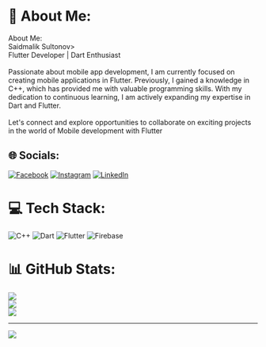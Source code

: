 # 💫 About Me:
 About Me:<br>Saidmalik Sultonov><br>Flutter Developer | Dart Enthusiast<br><br>Passionate about mobile app development, I am currently focused on creating mobile applications in Flutter. Previously, I gained a knowledge in C++, which has provided me with valuable programming skills. With my dedication to continuous learning, I am actively expanding my expertise in Dart and Flutter.<br><br>Let's connect and explore opportunities to collaborate on exciting projects in the world of Mobile development with Flutter


## 🌐 Socials:
[![Facebook](https://img.shields.io/badge/Facebook-%231877F2.svg?logo=Facebook&logoColor=white)](https://facebook.com/facebook.com/saidmalik.sultonov) [![Instagram](https://img.shields.io/badge/Instagram-%23E4405F.svg?logo=Instagram&logoColor=white)](https://instagram.com/www.instagram.com/_sezer.dev_) [![LinkedIn](https://img.shields.io/badge/LinkedIn-%230077B5.svg?logo=linkedin&logoColor=white)](https://linkedin.com/in/www.linkedin.com/in/saidmalik-sultonov) 

# 💻 Tech Stack:
![C++](https://img.shields.io/badge/c++-%2300599C.svg?style=for-the-badge&logo=c%2B%2B&logoColor=white) ![Dart](https://img.shields.io/badge/dart-%230175C2.svg?style=for-the-badge&logo=dart&logoColor=white) ![Flutter](https://img.shields.io/badge/Flutter-%2302569B.svg?style=for-the-badge&logo=Flutter&logoColor=white) ![Firebase](https://img.shields.io/badge/firebase-%23039BE5.svg?style=for-the-badge&logo=firebase)
# 📊 GitHub Stats:
![](https://github-readme-stats.vercel.app/api?username=sultonovSaidmalik&theme=dark&hide_border=false&include_all_commits=false&count_private=false)<br/>
![](https://github-readme-streak-stats.herokuapp.com/?user=sultonovSaidmalik&theme=dark&hide_border=false)<br/>
![](https://github-readme-stats.vercel.app/api/top-langs/?username=sultonovSaidmalik&theme=dark&hide_border=false&include_all_commits=false&count_private=false&layout=compact)

---
[![](https://visitcount.itsvg.in/api?id=sultonovSaidmalik&icon=0&color=0)](https://visitcount.itsvg.in)

<!-- Proudly created with GPRM ( https://gprm.itsvg.in ) -->
